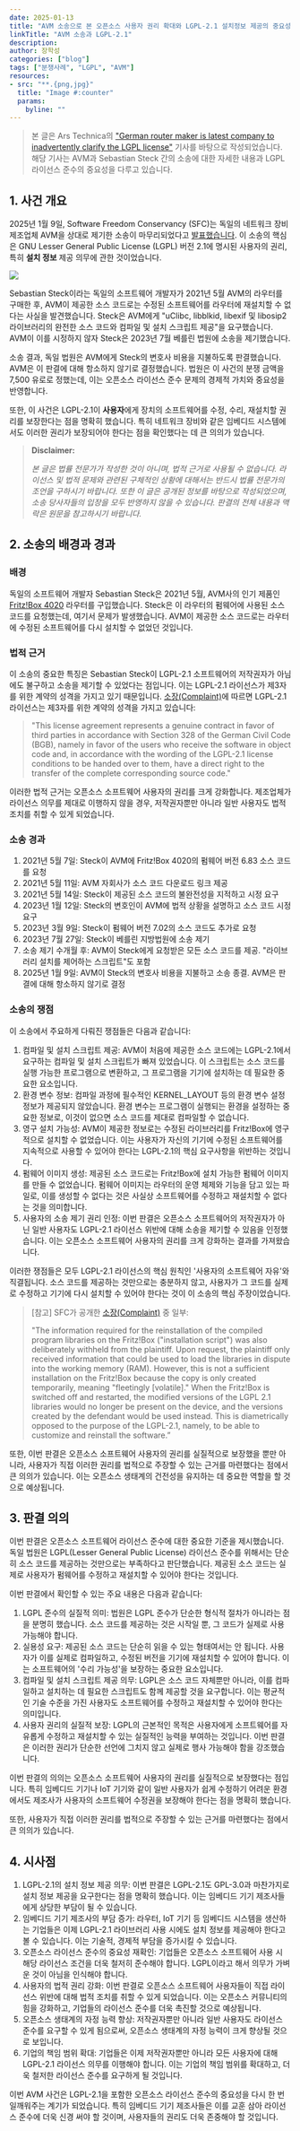 ```yaml
---
date: 2025-01-13
title: "AVM 소송으로 본 오픈소스 사용자 권리 확대와 LGPL-2.1 설치정보 제공의 중요성"
linkTitle: "AVM 소송과 LGPL-2.1"
description: 
author: 장학성
categories: ["blog"]
tags: ["분쟁사례", "LGPL", "AVM"]
resources:
- src: "**.{png,jpg}"
  title: "Image #:counter"
  params:
    byline: ""
---
```



> 본 글은 Ars Technica의 ["German router maker is latest company to inadvertently clarify the LGPL license"](https://arstechnica.com/gadgets/2025/01/suing-wi-fi-router-makers-remains-a-necessary-part-of-open-source-license-law/) 기사를 바탕으로 작성되었습니다. 해당 기사는 AVM과 Sebastian Steck 간의 소송에 대한 자세한 내용과 LGPL 라이선스 준수의 중요성을 다루고 있습니다.

## 1. 사건 개요

2025년 1월 9일, Software Freedom Conservancy (SFC)는 독일의 네트워크 장비 제조업체 AVM을 상대로 제기한 소송이 마무리되었다고 [발표했습니다](https://sfconservancy.org/news/2025/jan/09/avm-copyleft-lawsuit-resolved-with-install/). 이 소송의 핵심은 GNU Lesser General Public License (LGPL) 버전 2.1에 명시된 사용자의 권리, 특히 **설치 정보** 제공 의무에 관한 것이었습니다.

![](./featured_AVM.png)

Sebastian Steck이라는 독일의 소프트웨어 개발자가 2021년 5월 AVM의 라우터를 구매한 후, AVM이 제공한 소스 코드로는 수정된 소프트웨어를 라우터에 재설치할 수 없다는 사실을 발견했습니다. Steck은 AVM에게 "uClibc, libblkid, libexif 및 libosip2 라이브러리의 완전한 소스 코드와 컴파일 및 설치 스크립트 제공"을 요구했습니다. AVM이 이를 시정하지 않자 Steck은 2023년 7월 베를린 법원에 소송을 제기했습니다.

소송 결과, 독일 법원은 AVM에게 Steck의 변호사 비용을 지불하도록 판결했습니다. AVM은 이 판결에 대해 항소하지 않기로 결정했습니다. 법원은 이 사건의 분쟁 금액을 7,500 유로로 정했는데, 이는 오픈소스 라이선스 준수 문제의 경제적 가치와 중요성을 반영합니다.

또한, 이 사건은 LGPL-2.1이 **사용자**에게 장치의 소프트웨어를 수정, 수리, 재설치할 권리를 보장한다는 점을 명확히 했습니다. 특히 네트워크 장비와 같은 임베디드 시스템에서도 이러한 권리가 보장되어야 한다는 점을 확인했다는 데 큰 의의가 있습니다.

> **Disclaimer:** 
> 
> *본 글은 법률 전문가가 작성한 것이 아니며, 법적 근거로 사용될 수 없습니다. 라이선스 및 법적 문제와 관련된 구체적인 상황에 대해서는 반드시 법률 전문가의 조언을 구하시기 바랍니다. 또한 이 글은 공개된 정보를 바탕으로 작성되었으며, 소송 당사자들의 입장을 모두 반영하지 않을 수 있습니다. 판결의 전체 내용과 맥락은 원문을 참고하시기 바랍니다.*


## 2. 소송의 배경과 경과

### 배경

독일의 소프트웨어 개발자 Sebastian Steck은 2021년 5월, AVM사의 인기 제품인 [Fritz!Box 4020](https://en.avm.de/products/fritzbox/fritzbox-4020/) 라우터를 구입했습니다. Steck은 이 라우터의 펌웨어에 사용된 소스 코드를 요청했는데, 여기서 문제가 발생했습니다. AVM이 제공한 소스 코드로는 라우터에 수정된 소프트웨어를 다시 설치할 수 없었던 것입니다.

### 법적 근거

이 소송의 중요한 특징은 Sebastian Steck이 LGPL-2.1 소프트웨어의 저작권자가 아님에도 불구하고 소송을 제기할 수 있었다는 점입니다. 이는 LGPL-2.1 라이선스가 제3자를 위한 계약의 성격을 가지고 있기 때문입니다. [소장(Complaint)](https://sfconservancy.org/static/docs/avm-Complaint_Klageschrift_EN.pdf)에 따르면 LGPL-2.1 라이선스는 제3자를 위한 계약의 성격을 가지고 있습니다:

> "This license agreement represents a genuine contract in favor of third parties in accordance with Section 328 of the German Civil Code (BGB), namely in favor of the users who receive the software in object code and, in accordance with the wording of the LGPL-2.1 license conditions to be handed over to them, have a direct right to the transfer of the complete corresponding source code."

이러한 법적 근거는 오픈소스 소프트웨어 사용자의 권리를 크게 강화합니다. 제조업체가 라이선스 의무를 제대로 이행하지 않을 경우, 저작권자뿐만 아니라 일반 사용자도 법적 조치를 취할 수 있게 되었습니다.

### 소송 경과

1. 2021년 5월 7일: Steck이 AVM에 Fritz!Box 4020의 펌웨어 버전 6.83 소스 코드를 요청
2. 2021년 5월 11일: AVM 자회사가 소스 코드 다운로드 링크 제공
3. 2021년 5월 14일: Steck이 제공된 소스 코드의 불완전성을 지적하고 시정 요구
4. 2023년 1월 12일: Steck의 변호인이 AVM에 법적 상황을 설명하고 소스 코드 시정 요구
5. 2023년 3월 9일: Steck이 펌웨어 버전 7.02의 소스 코드도 추가로 요청
6. 2023년 7월 27일: Steck이 베를린 지방법원에 소송 제기
7. 소송 제기 수개월 후: AVM이 Steck에게 요청받은 모든 소스 코드를 제공. "라이브러리 설치를 제어하는 스크립트"도 포함
8. 2025년 1월 9일: AVM이 Steck의 변호사 비용을 지불하고 소송 종결. AVM은 판결에 대해 항소하지 않기로 결정


### 소송의 쟁점

이 소송에서 주요하게 다뤄진 쟁점들은 다음과 같습니다:

1. 컴파일 및 설치 스크립트 제공: AVM이 처음에 제공한 소스 코드에는 LGPL-2.1에서 요구하는 컴파일 및 설치 스크립트가 빠져 있었습니다. 이 스크립트는 소스 코드를 실행 가능한 프로그램으로 변환하고, 그 프로그램을 기기에 설치하는 데 필요한 중요한 요소입니다.
2. 환경 변수 정보: 컴파일 과정에 필수적인 KERNEL_LAYOUT 등의 환경 변수 설정 정보가 제공되지 않았습니다. 환경 변수는 프로그램이 실행되는 환경을 설정하는 중요한 정보로, 이것이 없으면 소스 코드를 제대로 컴파일할 수 없습니다.
3. 영구 설치 가능성: AVM이 제공한 정보로는 수정된 라이브러리를 Fritz!Box에 영구적으로 설치할 수 없었습니다. 이는 사용자가 자신의 기기에 수정된 소프트웨어를 지속적으로 사용할 수 있어야 한다는 LGPL-2.1의 핵심 요구사항을 위반하는 것입니다.
4. 펌웨어 이미지 생성: 제공된 소스 코드로는 Fritz!Box에 설치 가능한 펌웨어 이미지를 만들 수 없었습니다. 펌웨어 이미지는 라우터의 운영 체제와 기능을 담고 있는 파일로, 이를 생성할 수 없다는 것은 사실상 소프트웨어를 수정하고 재설치할 수 없다는 것을 의미합니다.
5. 사용자의 소송 제기 권리 인정:
이번 판결은 오픈소스 소프트웨어의 저작권자가 아닌 일반 사용자도 LGPL-2.1 라이선스 위반에 대해 소송을 제기할 수 있음을 인정했습니다. 이는 오픈소스 소프트웨어 사용자의 권리를 크게 강화하는 결과를 가져왔습니다.

이러한 쟁점들은 모두 LGPL-2.1 라이선스의 핵심 원칙인 '사용자의 소프트웨어 자유'와 직결됩니다. 소스 코드를 제공하는 것만으로는 충분하지 않고, 사용자가 그 코드를 실제로 수정하고 기기에 다시 설치할 수 있어야 한다는 것이 이 소송의 핵심 주장이었습니다.

> [참고] SFC가 공개한 [소장(Complaint)](https://sfconservancy.org/static/docs/avm-Complaint_Klageschrift_EN.pdf) 중 일부: 
> 
> "The information required for the reinstallation of the compiled program libraries on the Fritz!Box ("installation script") was also deliberately withheld from the plaintiff. Upon request, the plaintiff only received information that could be used to load the libraries in dispute into the working memory (RAM). However, this is not a sufficient installation on the Fritz!Box because the copy is only created temporarily, meaning "fleetingly [volatile]." When the Fritz!Box is switched off and restarted, the modified versions of the LGPL 2.1 libraries would no longer be present on the device, and the versions created by the defendant would be used instead. This is diametrically opposed to the purpose of the LGPL-2.1, namely, to be able to customize and reinstall the software.”
> 

또한, 이번 판결은 오픈소스 소프트웨어 사용자의 권리를 실질적으로 보장했을 뿐만 아니라, 사용자가 직접 이러한 권리를 법적으로 주장할 수 있는 근거를 마련했다는 점에서 큰 의의가 있습니다. 이는 오픈소스 생태계의 건전성을 유지하는 데 중요한 역할을 할 것으로 예상됩니다.

## 3. 판결 의의

이번 판결은 오픈소스 소프트웨어 라이선스 준수에 대한 중요한 기준을 제시했습니다. 독일 법원은 LGPL(Lesser General Public License) 라이선스 준수를 위해서는 단순히 소스 코드를 제공하는 것만으로는 부족하다고 판단했습니다. 제공된 소스 코드는 실제로 사용자가 펌웨어를 수정하고 재설치할 수 있어야 한다는 것입니다.

이번 판결에서 확인할 수 있는 주요 내용은 다음과 같습니다:

1. LGPL 준수의 실질적 의미:
법원은 LGPL 준수가 단순한 형식적 절차가 아니라는 점을 분명히 했습니다. 소스 코드를 제공하는 것은 시작일 뿐, 그 코드가 실제로 사용 가능해야 합니다.
2. 실용성 요구:
제공된 소스 코드는 단순히 읽을 수 있는 형태여서는 안 됩니다. 사용자가 이를 실제로 컴파일하고, 수정된 버전을 기기에 재설치할 수 있어야 합니다. 이는 소프트웨어의 '수리 가능성'을 보장하는 중요한 요소입니다.
3. 컴파일 및 설치 스크립트 제공 의무:
LGPL은 소스 코드 자체뿐만 아니라, 이를 컴파일하고 설치하는 데 필요한 스크립트도 함께 제공할 것을 요구합니다. 이는 평균적인 기술 수준을 가진 사용자도 소프트웨어를 수정하고 재설치할 수 있어야 한다는 의미입니다.
4. 사용자 권리의 실질적 보장:
LGPL의 근본적인 목적은 사용자에게 소프트웨어를 자유롭게 수정하고 재설치할 수 있는 실질적인 능력을 부여하는 것입니다. 이번 판결은 이러한 권리가 단순한 선언에 그치지 않고 실제로 행사 가능해야 함을 강조했습니다.

이번 판결의 의의는 오픈소스 소프트웨어 사용자의 권리를 실질적으로 보장했다는 점입니다. 특히 임베디드 기기나 IoT 기기와 같이 일반 사용자가 쉽게 수정하기 어려운 환경에서도 제조사가 사용자의 소프트웨어 수정권을 보장해야 한다는 점을 명확히 했습니다. 

또한, 사용자가 직접 이러한 권리를 법적으로 주장할 수 있는 근거를 마련했다는 점에서 큰 의의가 있습니다.

## 4. 시사점

1. LGPL-2.1의 설치 정보 제공 의무: 이번 판결은 LGPL-2.1도 GPL-3.0과 마찬가지로 설치 정보 제공을 요구한다는 점을 명확히 했습니다. 이는 임베디드 기기 제조사들에게 상당한 부담이 될 수 있습니다.
2. 임베디드 기기 제조사의 부담 증가: 라우터, IoT 기기 등 임베디드 시스템을 생산하는 기업들은 이제 LGPL-2.1 라이브러리 사용 시에도 설치 정보를 제공해야 한다고 볼 수 있습니다. 이는 기술적, 경제적 부담을 증가시킬 수 있습니다.
3. 오픈소스 라이선스 준수의 중요성 재확인: 기업들은 오픈소스 소프트웨어 사용 시 해당 라이선스 조건을 더욱 철저히 준수해야 합니다. LGPL이라고 해서 의무가 가벼운 것이 아님을 인식해야 합니다.
4. 사용자의 법적 권리 강화: 이번 판결로 오픈소스 소프트웨어 사용자들이 직접 라이선스 위반에 대해 법적 조치를 취할 수 있게 되었습니다. 이는 오픈소스 커뮤니티의 힘을 강화하고, 기업들의 라이선스 준수를 더욱 촉진할 것으로 예상됩니다.
5. 오픈소스 생태계의 자정 능력 향상: 저작권자뿐만 아니라 일반 사용자도 라이선스 준수를 요구할 수 있게 됨으로써, 오픈소스 생태계의 자정 능력이 크게 향상될 것으로 보입니다.
6. 기업의 책임 범위 확대: 기업들은 이제 저작권자뿐만 아니라 모든 사용자에 대해 LGPL-2.1 라이선스 의무를 이행해야 합니다. 이는 기업의 책임 범위를 확대하고, 더욱 철저한 라이선스 준수를 요구하게 될 것입니다.

이번 AVM 사건은 LGPL-2.1을 포함한 오픈소스 라이선스 준수의 중요성을 다시 한 번 일깨워주는 계기가 되었습니다. 특히 임베디드 기기 제조사들은 이를 교훈 삼아 라이선스 준수에 더욱 신경 써야 할 것이며, 사용자들의 권리도 더욱 존중해야 할 것입니다.
